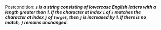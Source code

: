 Postcondition: ***`s` is a string consisting of lowercase English letters with a length greater than 1. If the character at index `i` of `s` matches the character at index `j` of `target`, then `j` is increased by 1. If there is no match, `j` remains unchanged.***